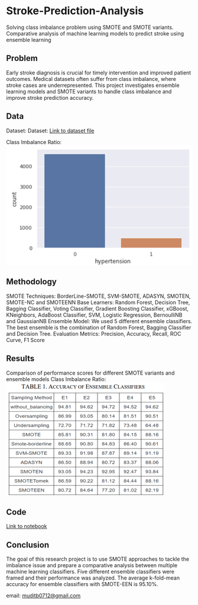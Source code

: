 # Stroke-Prediction-Analysis
Solving class imbalance problem using SMOTE and SMOTE variants.
Comparative analysis of machine learning models to predict stroke using ensemble learning

## Problem
Early stroke diagnosis is crucial for timely intervention and improved patient outcomes. Medical datasets often suffer from class imbalance, where stroke cases are underrepresented. This project investigates ensemble learning models and SMOTE variants to handle class imbalance and improve stroke prediction accuracy.

## Data
Dataset: Dataset: [Link to dataset file](healthcare-dataset-stroke-data.csv)

Class Imbalance Ratio:
![Class Imbalance](images/class_imbalance.png)

## Methodology
SMOTE Techniques: BorderLine-SMOTE, SVM-SMOTE, ADASYN, SMOTEN, SMOTE-NC and SMOTEENN
Base Learners: Random Forest, Decision Tree, Bagging Classifier, Voting Classifier, Gradient Boosting Classifier, xGBoost, KNeighbors, AdaBoost Classifier, SVM, Logistic Regression, BernoulliNB and GaussianNB
Ensemble Model: We used 5 different ensemble classifiers. The best ensemble is the combination of Random Forest, Bagging Classifier and Decision Tree.
Evaluation Metrics: Precision, Accuracy, Recall, ROC Curve, F1 Score

## Results
Comparison of performance scores for different SMOTE variants and ensemble models
Class Imbalance Ratio: ![Accuracy](images/accuracy.png)

## Code
[Link to notebook](Stroke_Prediction.ipynb)

## Conclusion
The goal of this research project is to use SMOTE approaches to tackle the imbalance issue and prepare a comparative analysis between multiple machine learning classifiers.
Five different ensemble classifiers were framed and their performance was analyzed. The average k-fold-mean accuracy for ensemble classifiers with SMOTE-EEN is 95.10%.

email: muditb0712@gmail.com

